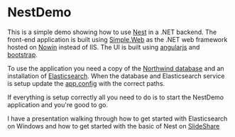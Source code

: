 NestDemo
========

This is a simple demo showing how to use [Nest](http://nest.azurewebsites.net/) in a .NET backend. 
The front-end application is built using [Simple.Web](https://github.com/markrendle/Simple.Web) as the 
.NET web framework hosted on [Nowin](https://github.com/Bobris/Nowin) instead of IIS. The UI is built using 
[angularjs](http://angularjs.org/) and [bootstrap](http://getbootstrap.com/).

To use the application you need a copy of the [Northwind database](http://northwinddatabase.codeplex.com/) 
and an installation of [Elasticsearch](elasticsearch.org/). 
When the database and Elasticsearch service is setup update the [app.config](https://github.com/mastoj/NestDemo/blob/master/NestDemo/App.config)
with the correct paths.

If everything is setup correctly all you need to do is to start the NestDemo application and you're good to go.

I have a presentation walking through how to get started with Elasticsearch on Windows and how to get started
with the basic of Nest on [SlideShare](https://www.slideshare.net/mastoj/getting-started-with-elasticsearch-and-net/)
